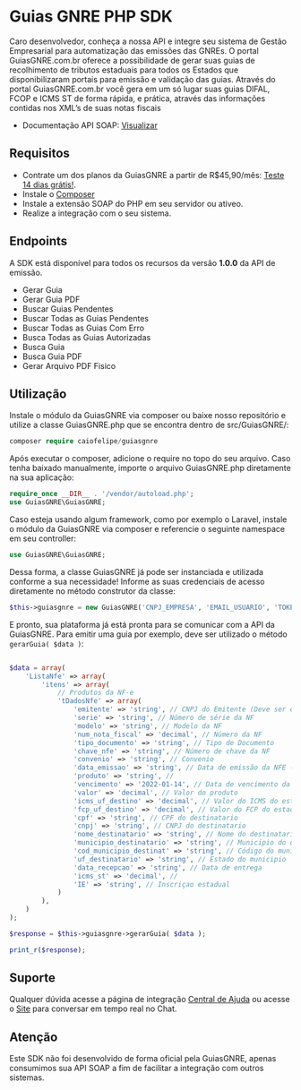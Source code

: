 # Guias GNRE PHP SDK

Caro desenvolvedor, conheça a nossa API e integre seu sistema de Gestão Empresarial para automatização das emissões das GNREs. O portal GuiasGNRE.com.br oferece a possibilidade de gerar suas guias de recolhimento de tributos estaduais para todos os Estados que disponibilizaram portais para emissão e validação das guias. Através do portal GuiasGNRE.com.br você gera em um só lugar suas guias DIFAL, FCOP e ICMS ST de forma rápida, e prática, através das informações contidas nos XML’s de suas notas fiscais

- Documentação API SOAP: [Visualizar](https://guiasgnre.com.br/integracao.html)

## Requisitos

- Contrate um dos planos da GuiasGNRE a partir de R$45,90/mês: [Teste 14 dias grátis!](https://guiasgnre.com.br/index.html#content4-k).
- Instale o [Composer](https://getcomposer.org/)
- Instale a extensão SOAP do PHP em seu servidor ou ativeo.
- Realize a integração com o seu sistema.

## Endpoints

A SDK está disponível para todos os recursos da versão **1.0.0** da API de emissão.

- Gerar Guia
- Gerar Guia PDF
- Buscar Guias Pendentes
- Buscar Todas as Guias Pendentes
- Buscar Todas as Guias Com Erro
- Busca Todas as Guias Autorizadas
- Busca Guia
- Busca Guia PDF
- Gerar Arquivo PDF Fisico

## Utilização
Instale o módulo da GuiasGNRE via composer ou baixe nosso repositório e utilize a classe GuiasGNRE.php que se encontra dentro de src/GuiasGNRE/:

```php
composer require caiofelipe/guiasgnre
```

Após executar o composer, adicione o require no topo do seu arquivo. Caso tenha baixado manualmente, importe o arquivo GuiasGNRE.php diretamente na sua aplicação:

```php
require_once __DIR__ . '/vendor/autoload.php';
use GuiasGNRE\GuiasGNRE;
```

Caso esteja usando algum framework, como por exemplo o Laravel, instale o módulo da GuiasGNRE via composer e referencie o seguinte namespace em seu controller:

```php
use GuiasGNRE\GuiasGNRE;
```

Dessa forma, a classe GuiasGNRE já pode ser instanciada e utilizada conforme a sua necessidade!
Informe as suas credenciais de acesso diretamente no método construtor da classe:

```php
$this->guiasgnre = new GuiasGNRE('CNPJ_EMPRESA', 'EMAIL_USUARIO', 'TOKEN');
```

E pronto, sua plataforma já está pronta para se comunicar com a API da GuiasGNRE.
Para emitir uma guia por exemplo, deve ser utilizado o método ``` gerarGuia( $data ) ```:

```php

$data = array(
    'ListaNfe' => array(
        'itens' => array(
            // Produtos da NF-e
            'tDadosNfe' => array(
                'emitente' => 'string', // CNPJ do Emitente (Deve ser o mesmo da assinatura)
                'serie' => 'string', // Número de série da NF
                'modelo' => 'string', // Modelo da NF
                'num_nota_fiscal' => 'decimal', // Número da NF
                'tipo_documento' => 'string', // Tipo de Documento
                'chave_nfe' => 'string', // Número de chave da NF
                'convenio' => 'string', // Convenio
                'data_emissao' => 'string', // Data de emissão da NFE - YYYY-MM-DD
                'produto' => 'string', //
                'vencimento' => '2022-01-14', // Data de vencimento da NFE - YYYY-MM-DD
                'valor' => 'decimal', // Valor do produto
                'icms_uf_destino' => 'decimal', // Valor do ICMS do estado de destino
                'fcp_uf_destino' => 'decimal', // Valor do FCP do estado de destino
                'cpf' => 'string', // CPF do destinatario
                'cnpj' => 'string', // CNPJ do destinatario
                'nome_destinatario' => 'string', // Nome do destinatario
                'municipio_destinatario' => 'string', // Municipio do destinatario
                'cod_municipio_destinat' => 'string', // Código do municipio
                'uf_destinatario' => 'string', // Estado do municipio
                'data_recepcao' => 'string', // Data de entrega
                'icms_st' => 'decimal', //
                'IE' => 'string', // Inscriçao estadual
            )
        ),
    )
);

$response = $this->guiasgnre->gerarGuia( $data );

print_r($response);

```

## Suporte

Qualquer dúvida acesse a página de integração [Central de Ajuda](https://guiasgnre.com.br/integracao.html) ou acesse o [Site](https://guiasgnre.com.br/) para conversar em tempo real no Chat.

## Atenção

Este SDK não foi desenvolvido de forma oficial pela GuiasGNRE, apenas consumimos sua API SOAP a fim de facilitar a integração com outros sistemas.